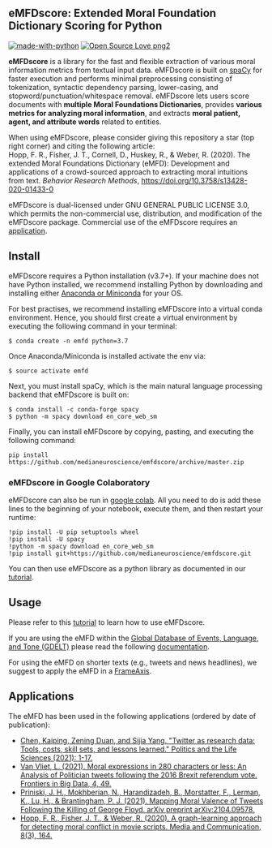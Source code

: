 ## eMFDscore: Extended Moral Foundation Dictionary Scoring for Python 
[![made-with-python](https://img.shields.io/badge/Made%20with-Python-1f425f.svg)](https://www.python.org/) [![Open Source Love png2](https://badges.frapsoft.com/os/v2/open-source.png?v=103)](https://github.com/ellerbrock/open-source-badges/)

**eMFDscore** is a library for the fast and flexible extraction of various moral information metrics from textual input data. eMFDscore is built on [spaCy](https://github.com/explosion/spaCy) for faster execution and performs minimal preprocessing consisting of tokenization, syntactic dependency parsing, lower-casing, and stopword/punctuation/whitespace removal. eMFDscore lets users score documents with **multiple Moral Foundations Dictionaries**, provides **various metrics for analyzing moral information**, and extracts **moral patient, agent, and attribute words** related to entities.
    
When using eMFDscore, please consider giving this repository a star (top right corner) and citing the following article:  
Hopp, F. R., Fisher, J. T., Cornell, D., Huskey, R., & Weber, R. (2020). The extended Moral Foundations Dictionary (eMFD): Development and applications of a crowd-sourced approach to extracting moral intuitions from text. _Behavior Research Methods_, https://doi.org/10.3758/s13428-020-01433-0 

eMFDscore is dual-licensed under GNU GENERAL PUBLIC LICENSE 3.0, which permits the non-commercial use, distribution, and modification of the eMFDscore package. Commercial use of the eMFDscore requires an [application](https://forms.gle/RSKzZ2DvDyaprfeE8).

## Install 
eMFDscore requires a Python installation (v3.7+). If your machine does not have Python installed, we recommend installing Python by downloading and installing either [Anaconda or Miniconda](https://docs.conda.io/projects/continuumio-conda/en/latest/user-guide/install/index.html) for your OS.

For best practises, we recommend installing eMFDscore into a virtual conda environment. Hence, you should first create a virtual environment by executing the following command in your terminal:

```
$ conda create -n emfd python=3.7
```

Once Anaconda/Miniconda is installed activate the env via:

```
$ source activate emfd
```

Next, you must install spaCy, which is the main natural language processing backend that eMFDscore is built on:

```
$ conda install -c conda-forge spacy
$ python -m spacy download en_core_web_sm
``` 

Finally, you can install eMFDscore by copying, pasting, and executing the following command: 

`
pip install https://github.com/medianeuroscience/emfdscore/archive/master.zip
`

### eMFDscore in Google Colaboratory

eMFDscore can also be run in [google colab](https://colab.research.google.com/notebooks/intro.ipynb). All you need to do is add these lines to the beginning of your notebook, execute them, and then restart your runtime:

```
!pip install -U pip setuptools wheel
!pip install -U spacy
!python -m spacy download en_core_web_sm
!pip install git+https://github.com/medianeuroscience/emfdscore.git
```

You can then use eMFDscore as a python library as documented in our [tutorial](https://github.com/medianeuroscience/emfdscore/blob/master/eMFDscore_Tutorial.ipynb). 

## Usage 
Please refer to this [tutorial](https://github.com/medianeuroscience/emfdscore/blob/master/eMFDscore_Tutorial.ipynb) to learn how to use eMFDscore. 

If you are using the eMFD within the [Global Database of Events, Language, and Tone (GDELT)](https://blog.gdeltproject.org/examining-trends-in-moral-news-framing-across-a-decade-of-television-coverage/) please read the following [documentation](https://github.com/medianeuroscience/emfdscore/blob/master/emfd_gdelt_readme.pdf).  

For using the eMFD on shorter texts (e.g., tweets and news headlines), we suggest to apply the eMFD in a [FrameAxis](https://github.com/negar-mokhberian/Moral_Foundation_FrameAxis).

## Applications 
The eMFD has been used in the following applications (ordered by date of publication):
- [Chen, Kaiping, Zening Duan, and Sijia Yang. "Twitter as research data: Tools, costs, skill sets, and lessons learned." Politics and the Life Sciences (2021): 1-17.](https://www.cambridge.org/core/journals/politics-and-the-life-sciences/article/twitter-as-research-data/6B31D18C5E2F9B8F9C0301BFB05F1C27)
- [Van Vliet, L. (2021). Moral expressions in 280 characters or less: An Analysis of Politician tweets following the 2016 Brexit referendum vote. Frontiers in Big Data, 4, 49.](https://www.frontiersin.org/articles/10.3389/fdata.2021.699653/full)
- [Priniski, J. H., Mokhberian, N., Harandizadeh, B., Morstatter, F., Lerman, K., Lu, H., & Brantingham, P. J. (2021). Mapping Moral Valence of Tweets Following the Killing of George Floyd. arXiv preprint arXiv:2104.09578.](https://arxiv.org/abs/2104.09578)
- [Hopp, F. R., Fisher, J. T., & Weber, R. (2020). A graph-learning approach for detecting moral conflict in movie scripts. Media and Communication, 8(3), 164.](https://www.cogitatiopress.com/mediaandcommunication/article/view/3155)

